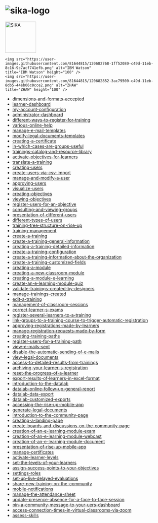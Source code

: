 # ![sika-logo](https://user-images.githubusercontent.com/81644815/120680500-abb97d80-c49a-11eb-9d48-cf39e01b4168.jpg)

<img src="https://user-images.githubusercontent.com/81644815/120680500-abb97d80-c49a-11eb-9d48-cf39e01b4168.jpg" alt="SIKA"
	title="SIKA" height="100" />
	
	<img src="https://user-images.githubusercontent.com/81644815/120682768-1ff52080-c49d-11eb-8c16-9c7acf741efb.png" alt="IBM Watson"
	title="IBM Watson" height="100" />
	<img src="https://user-images.githubusercontent.com/81644815/120682852-3ac79500-c49d-11eb-8db5-44eb06c0cce2.png" alt="ZHAW"
	title="ZHAW" height="100" />


  
<nav>
    <ul>
    <li><a href="1088682-dimensions-and-formats-accepted.html">dimensions-and-formats-accepted</a></li>
<li><a href="3956082-learner-dashboard.html">learner-dashboard</a></li>
<li><a href="3957865-my-account-configuration.html">my-account-configuration</a></li>
<li><a href="3966358-administrator-dashboard.html">administrator-dashboard</a></li>
<li><a href="3970166-different-ways-to-register-for-training.html">different-ways-to-register-for-training</a></li>
<li><a href="3970329-various-online-help.html">various-online-help</a></li>
<li><a href="3970582-manage-e-mail-templates.html">manage-e-mail-templates</a></li>
<li><a href="3970584-modify-legal-documents-templates.html">modify-legal-documents-templates</a></li>
<li><a href="3970601-creating-a-certificate.html">creating-a-certificate</a></li>
<li><a href="3971448-in-which-cases-are-groups-useful.html">in-which-cases-are-groups-useful</a></li>
<li><a href="3971525-trainings-catalog-and-resource-library.html">trainings-catalog-and-resource-library</a></li>
<li><a href="3971695-activate-objectives-for-learners.html">activate-objectives-for-learners</a></li>
<li><a href="3973441-translate-a-training.html">translate-a-training</a></li>
<li><a href="3973595-creating-users.html">creating-users</a></li>
<li><a href="3973600-create-users-via-csv-import.html">create-users-via-csv-import</a></li>
<li><a href="3973605-manage-and-modify-a-user.html">manage-and-modify-a-user</a></li>
<li><a href="3973606-approving-users.html">approving-users</a></li>
<li><a href="3973641-visualize-users.html">visualize-users</a></li>
<li><a href="3973714-creating-objectives.html">creating-objectives</a></li>
<li><a href="3973718-viewing-objectives.html">viewing-objectives</a></li>
<li><a href="3973721-register-users-for-an-objective.html">register-users-for-an-objective</a></li>
<li><a href="3973862-consulting-and-viewing-groups.html">consulting-and-viewing-groups</a></li>
<li><a href="3973902-presentation-of-different-users.html">presentation-of-different-users</a></li>
<li><a href="3973949-different-types-of-users.html">different-types-of-users</a></li>
<li><a href="3973965-training-tree-structure-on-rise-up.html">training-tree-structure-on-rise-up</a></li>
<li><a href="3973983-training-management.html">training-management</a></li>
<li><a href="3974013-create-a-training.html">create-a-training</a></li>
<li><a href="3974260-create-a-training-general-information.html">create-a-training-general-information</a></li>
<li><a href="3974262-creating-a-training-detailed-information.html">creating-a-training-detailed-information</a></li>
<li><a href="3974276-create-a-training-configuration.html">create-a-training-configuration</a></li>
<li><a href="3974277-create-a-training-information-about-the-organization.html">create-a-training-information-about-the-organization</a></li>
<li><a href="3974282-create-a-training-customized-fields.html">create-a-training-customized-fields</a></li>
<li><a href="3975035-creating-a-module.html">creating-a-module</a></li>
<li><a href="3975036-creating-a-new-classroom-module.html">creating-a-new-classroom-module</a></li>
<li><a href="3975037-creating-a-module-e-learning.html">creating-a-module-e-learning</a></li>
<li><a href="3975290-create-an-e-learning-module-quiz.html">create-an-e-learning-module-quiz</a></li>
<li><a href="3975342-validate-trainings-created-by-designers.html">validate-trainings-created-by-designers</a></li>
<li><a href="3975348-manage-trainings-created.html">manage-trainings-created</a></li>
<li><a href="3975356-edit-a-training.html">edit-a-training</a></li>
<li><a href="3975362-management-of-classroom-sessions.html">management-of-classroom-sessions</a></li>
<li><a href="3975364-correct-learner-s-exams.html">correct-learner-s-exams</a></li>
<li><a href="3988737-register-several-learners-to-a-training.html">register-several-learners-to-a-training</a></li>
<li><a href="3989126-link-groups-to-a-training-course-to-trigger-automatic-registration.html">link-groups-to-a-training-course-to-trigger-automatic-registration</a></li>
<li><a href="3989146-approving-registrations-made-by-learners.html">approving-registrations-made-by-learners</a></li>
<li><a href="3989168-manage-registration-requests-made-by-form.html">manage-registration-requests-made-by-form</a></li>
<li><a href="3989199-creating-training-paths.html">creating-training-paths</a></li>
<li><a href="3989215-register-users-for-a-training-path.html">register-users-for-a-training-path</a></li>
<li><a href="3989238-view-e-mails-sent.html">view-e-mails-sent</a></li>
<li><a href="3989243-disable-the-automatic-sending-of-e-mails.html">disable-the-automatic-sending-of-e-mails</a></li>
<li><a href="3991060-view-legal-documents.html">view-legal-documents</a></li>
<li><a href="3991118-access-to-detailed-results-from-trainings.html">access-to-detailed-results-from-trainings</a></li>
<li><a href="3991120-archiving-your-learner-s-registration.html">archiving-your-learner-s-registration</a></li>
<li><a href="3992721-reset-the-progress-of-a-learner.html">reset-the-progress-of-a-learner</a></li>
<li><a href="3992725-export-results-of-learners-in-excel-format.html">export-results-of-learners-in-excel-format</a></li>
<li><a href="3993062-introduction-to-the-datalab.html">introduction-to-the-datalab</a></li>
<li><a href="3993071-datalab-online-follow-up-general-report.html">datalab-online-follow-up-general-report</a></li>
<li><a href="3993075-datalab-data-export.html">datalab-data-export</a></li>
<li><a href="3993076-datalab-customized-exports.html">datalab-customized-exports</a></li>
<li><a href="4043291-accessing-the-rise-up-mobile-app.html">accessing-the-rise-up-mobile-app</a></li>
<li><a href="4033011-generate-legal-documents.html">generate-legal-documents</a></li>
<li><a href="4042394-introduction-to-the-community-page.html">introduction-to-the-community-page</a></li>
<li><a href="4043433-creating-a-landing-page.html">creating-a-landing-page</a></li>
<li><a href="4111263-create-boards-and-discussions-on-the-community-page.html">create-boards-and-discussions-on-the-community-page</a></li>
<li><a href="4143378-creation-of-an-e-learning-module-exam.html">creation-of-an-e-learning-module-exam</a></li>
<li><a href="4274015-creation-of-an-e-learning-module-webcast.html">creation-of-an-e-learning-module-webcast</a></li>
<li><a href="4274052-creation-of-an-e-learning-module-document.html">creation-of-an-e-learning-module-document</a></li>
<li><a href="4373341-presentation-of-rise-up-mobile-app.html">presentation-of-rise-up-mobile-app</a></li>
<li><a href="4543148-manage-certificates.html">manage-certificates</a></li>
<li><a href="4549492-activate-learner-levels.html">activate-learner-levels</a></li>
<li><a href="4549701-set-the-levels-of-your-learners.html">set-the-levels-of-your-learners</a></li>
<li><a href="4549707-assign-success-points-to-your-objectives.html">assign-success-points-to-your-objectives</a></li>
<li><a href="4550442-settings-roles.html">settings-roles</a></li>
<li><a href="4581737-set-up-live-delayed-evaluations.html">set-up-live-delayed-evaluations</a></li>
<li><a href="4602622-share-new-training-on-the-community.html">share-new-training-on-the-community</a></li>
<li><a href="4612221-mobile-notifications.html">mobile-notifications</a></li>
<li><a href="4635924-manage-the-attendance-sheet.html">manage-the-attendance-sheet</a></li>
<li><a href="4635929-update-presence-absence-for-a-face-to-face-session.html">update-presence-absence-for-a-face-to-face-session</a></li>
<li><a href="4660760-pin-a-community-message-to-your-uers-dashboard.html">pin-a-community-message-to-your-uers-dashboard</a></li>
<li><a href="4670434-access-connection-times-in-virtual-classrooms-via-zoom.html">access-connection-times-in-virtual-classrooms-via-zoom</a></li>
<li><a href="4698776-assess-skills.html">assess-skills</a></li>


